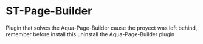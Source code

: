 # ST-Page-Builder
Plugin that solves the Aqua-Page-Builder cause the proyect was left behind, remember before install this uninstall the Aqua-Page-Builder plugin
